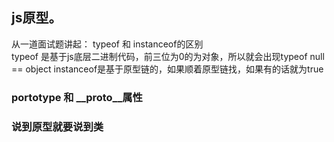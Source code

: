 ## js原型。

从一道面试题讲起： typeof 和 instanceof的区别  
typeof 是基于js底层二进制代码，前三位为0的为对象，所以就会出现typeof null == object
instanceof是基于原型链的，如果顺着原型链找，如果有的话就为true

### portotype 和 __proto__属性

### 说到原型就要说到类 

